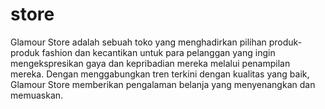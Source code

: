 # store
Glamour Store adalah sebuah toko yang menghadirkan pilihan produk-produk fashion dan kecantikan untuk para pelanggan yang ingin mengekspresikan gaya dan kepribadian mereka melalui penampilan mereka. Dengan menggabungkan tren terkini dengan kualitas yang baik, Glamour Store memberikan pengalaman belanja yang menyenangkan dan memuaskan.
